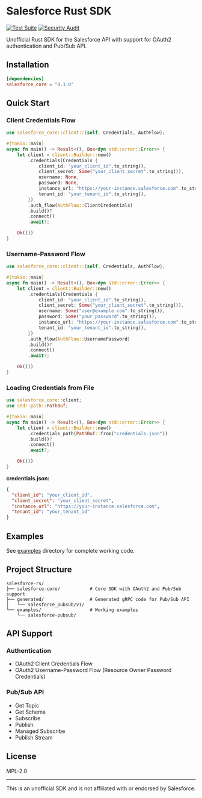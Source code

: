 # Salesforce Rust SDK

[![Test Suite](https://github.com/connve/salesforce-rs/workflows/test/badge.svg)](https://github.com/connve/salesforce-rs/actions)
[![Security Audit](https://github.com/connve/salesforce-rs/workflows/security-audit/badge.svg)](https://github.com/connve/salesforce-rs/actions)

Unofficial Rust SDK for the Salesforce API with support for OAuth2 authentication and Pub/Sub API.

## Installation

```toml
[dependencies]
salesforce_core = "0.1.0"
```

## Quick Start

### Client Credentials Flow

```rust
use salesforce_core::client::{self, Credentials, AuthFlow};

#[tokio::main]
async fn main() -> Result<(), Box<dyn std::error::Error>> {
    let client = client::Builder::new()
        .credentials(Credentials {
            client_id: "your_client_id".to_string(),
            client_secret: Some("your_client_secret".to_string()),
            username: None,
            password: None,
            instance_url: "https://your-instance.salesforce.com".to_string(),
            tenant_id: "your_tenant_id".to_string(),
        })
        .auth_flow(AuthFlow::ClientCredentials)
        .build()?
        .connect()
        .await?;

    Ok(())
}
```

### Username-Password Flow

```rust
use salesforce_core::client::{self, Credentials, AuthFlow};

#[tokio::main]
async fn main() -> Result<(), Box<dyn std::error::Error>> {
    let client = client::Builder::new()
        .credentials(Credentials {
            client_id: "your_client_id".to_string(),
            client_secret: Some("your_client_secret".to_string()),
            username: Some("user@example.com".to_string()),
            password: Some("your_password".to_string()),
            instance_url: "https://your-instance.salesforce.com".to_string(),
            tenant_id: "your_tenant_id".to_string(),
        })
        .auth_flow(AuthFlow::UsernamePassword)
        .build()?
        .connect()
        .await?;

    Ok(())
}
```

### Loading Credentials from File

```rust
use salesforce_core::client;
use std::path::PathBuf;

#[tokio::main]
async fn main() -> Result<(), Box<dyn std::error::Error>> {
    let client = client::Builder::new()
        .credentials_path(PathBuf::from("credentials.json"))
        .build()?
        .connect()
        .await?;

    Ok(())
}
```

**credentials.json:**
```json
{
  "client_id": "your_client_id",
  "client_secret": "your_client_secret",
  "instance_url": "https://your-instance.salesforce.com",
  "tenant_id": "your_tenant_id"
}
```

## Examples

See [examples](examples/) directory for complete working code.

## Project Structure

```
salesforce-rs/
├── salesforce-core/           # Core SDK with OAuth2 and Pub/Sub support
├── generated/                 # Generated gRPC code for Pub/Sub API
│   └── salesforce_pubsub/v1/
└── examples/                  # Working examples
    └── salesforce-pubsub/
```

## API Support

### Authentication
- OAuth2 Client Credentials Flow
- OAuth2 Username-Password Flow (Resource Owner Password Credentials)

### Pub/Sub API
- Get Topic
- Get Schema
- Subscribe
- Publish
- Managed Subscribe
- Publish Stream

## License

MPL-2.0

---

This is an unofficial SDK and is not affiliated with or endorsed by Salesforce.
